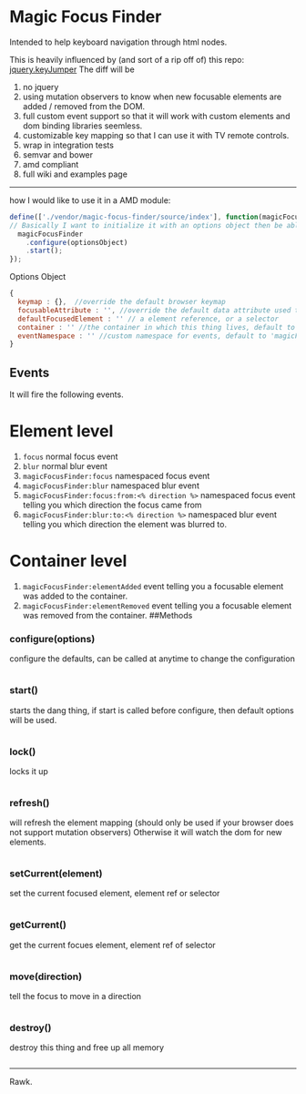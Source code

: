 # Magic Focus Finder

Intended to help keyboard navigation through html nodes.

This is heavily influenced by (and sort of a rip off of) this repo: [jquery.keyJumper](https://github.com/mbitto/jquery.keyJumper)
The diff will be

1. no jquery
2. using mutation observers to know when new focusable elements are added / removed from the DOM.
3. full custom event support so that it will work with custom elements and dom binding libraries seemless.
3. customizable key mapping so that I can use it with TV remote controls.
4. wrap in integration tests
5. semvar and bower
6. amd compliant
7. full wiki and examples page

---

how I would like to use it in a AMD module:

```javascript
define(['./vendor/magic-focus-finder/source/index'], function(magicFocusFinder) {
// Basically I want to initialize it with an options object then be able to call start, stop, and refresh etc.
  magicFocusFinder
    .configure(optionsObject)
    .start();
});
```

Options Object

```javascript
{
  keymap : {},  //override the default browser keymap
  focusableAttribute : '', //override the default data attribute used to denote focusability
  defaultFocusedElement : '' // a element reference, or a selector
  container : '' //the container in which this thing lives, default to the document.,
  eventNamespace : '' //custom namespace for events, default to 'magicFocusFinder'
}
```

## Events
It will fire the following events.

# Element level
1. `focus` normal focus event
2. `blur` normal blur event
3. `magicFocusFinder:focus` namespaced focus event
4. `magicFocusFinder:blur` namespaced blur event
5. `magicFocusFinder:focus:from:<% direction %>` namespaced focus event telling you which direction the focus came from
6. `magicFocusFinder:blur:to:<% direction %>` namespaced blur event telling you which direction the element was blurred to.

# Container level
1. `magicFocusFinder:elementAdded` event telling you a focusable element was added to the container.
2. `magicFocusFinder:elementRemoved` event telling you a focusable element was removed from the container.
##Methods

### configure(options)
configure the defaults, can be called at anytime to change the configuration
```javascript

```


### start()
starts the dang thing, if start is called before configure, then default options will be used.
```javascript

```

### lock()
locks it up
```javascript

```

### refresh()
will refresh the element mapping (should only be used if your browser does not support mutation observers)
Otherwise it will watch the dom for new elements.
```javascript

```

### setCurrent(element)
set the current focused element, element ref or selector
```javascript

```

### getCurrent()
get the current focues element, element ref of selector
```javascript

```

### move(direction)
tell the focus to move in a direction
```javascript

```

### destroy()
destroy this thing and free up all memory
```javascript

```
---

Rawk.
